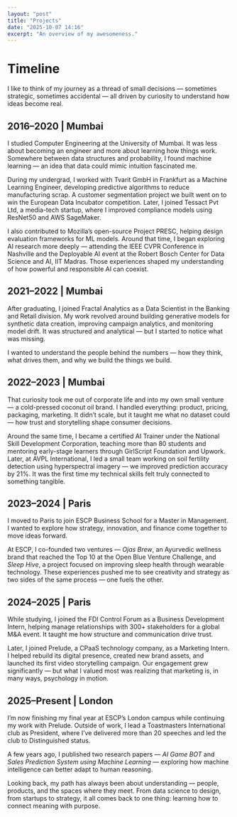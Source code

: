 ```yaml
---
layout: "post"
title: "Projects"
date: "2025-10-07 14:16"
excerpt: "An overview of my awesomeness."
---
```


# Timeline

I like to think of my journey as a thread of small decisions — sometimes strategic, sometimes accidental — all driven by curiosity to understand how ideas become real.

## 2016–2020 | Mumbai

I studied Computer Engineering at the University of Mumbai. It was less about becoming an engineer and more about learning how things work. Somewhere between data structures and probability, I found machine learning — an idea that data could mimic intuition fascinated me.  

During my undergrad, I worked with Tvarit GmbH in Frankfurt as a Machine Learning Engineer, developing predictive algorithms to reduce manufacturing scrap. A customer segmentation project we built went on to win the European Data Incubator competition. Later, I joined Tessact Pvt Ltd, a media-tech startup, where I improved compliance models using ResNet50 and AWS SageMaker.  

I also contributed to Mozilla’s open-source Project PRESC, helping design evaluation frameworks for ML models. Around that time, I began exploring AI research more deeply — attending the IEEE CVPR Conference in Nashville and the Deployable AI event at the Robert Bosch Center for Data Science and AI, IIT Madras. Those experiences shaped my understanding of how powerful and responsible AI can coexist.

## 2021–2022 | Mumbai

After graduating, I joined Fractal Analytics as a Data Scientist in the Banking and Retail division. My work revolved around building generative models for synthetic data creation, improving campaign analytics, and monitoring model drift. It was structured and analytical — but I started to notice what was missing.  

I wanted to understand the people behind the numbers — how they think, what drives them, and why we build the things we build.

## 2022–2023 | Mumbai

That curiosity took me out of corporate life and into my own small venture — a cold-pressed coconut oil brand. I handled everything: product, pricing, packaging, marketing. It didn’t scale, but it taught me what no dataset could — how trust and storytelling shape consumer decisions.  

Around the same time, I became a certified AI Trainer under the National Skill Development Corporation, teaching more than 80 students and mentoring early-stage learners through GirlScript Foundation and Upwork. Later, at AVPL International, I led a small team working on soil fertility detection using hyperspectral imagery — we improved prediction accuracy by 21%. It was the first time my technical skills felt truly connected to something tangible.

## 2023–2024 | Paris

I moved to Paris to join ESCP Business School for a Master in Management. I wanted to explore how strategy, innovation, and finance come together to move ideas forward.  

At ESCP, I co-founded two ventures — *Ojas Brew*, an Ayurvedic wellness brand that reached the Top 10 at the Open Blue Venture Challenge, and *Sleep Hive*, a project focused on improving sleep health through wearable technology. These experiences pushed me to see creativity and strategy as two sides of the same process — one fuels the other.

## 2024–2025 | Paris

While studying, I joined the FDI Control Forum as a Business Development Intern, helping manage relationships with 300+ stakeholders for a global M&A event. It taught me how structure and communication drive trust.  

Later, I joined Prelude, a CPaaS technology company, as a Marketing Intern. I helped rebuild its digital presence, created new brand assets, and launched its first video storytelling campaign. Our engagement grew significantly — but what I valued most was realizing that marketing is, in many ways, psychology in motion.  

## 2025–Present | London

I’m now finishing my final year at ESCP’s London campus while continuing my work with Prelude. Outside of work, I lead a Toastmasters International club as President, where I’ve delivered more than 20 speeches and led the club to Distinguished status.  

A few years ago, I published two research papers — *AI Game BOT* and *Sales Prediction System using Machine Learning* — exploring how machine intelligence can better adapt to human reasoning.  

Looking back, my path has always been about understanding — people, products, and the spaces where they meet. From data science to design, from startups to strategy, it all comes back to one thing: learning how to connect meaning with purpose.
